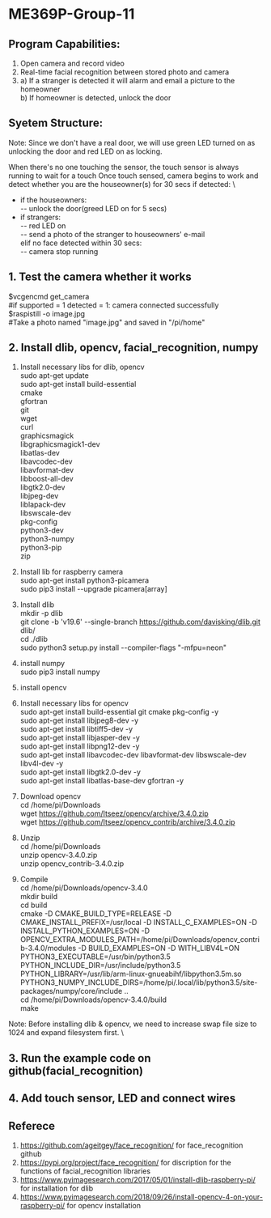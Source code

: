 # ME369P-Group-11

## Program Capabilities:
1. Open camera and record video
2. Real-time facial recognition between stored photo and camera
3. a) If a stranger is detected it will alarm and email a picture to the homeowner \
   b) If homeowner is detected, unlock the door 
   
## Syetem Structure:
Note: Since we don't have a real door, we will use green LED turned on as unlocking the door and red LED on as locking.

When there's no one touching the sensor, the touch sensor is always running to wait for a touch
Once touch sensed, camera begins to work and detect whether you are the houseowner(s) for 30 secs
if detected: \
   - if the houseowners: \
     -- unlock the door(greed LED on for 5 secs) 
   - if strangers:  \
      -- red LED on \
      -- send a photo of the stranger to houseowners' e-mail \
elif no face detected within 30 secs:                                                     
   -- camera stop running                                     
## 1. Test the camera whether it works 
   $vcgencmd get_camera \
   #if supported = 1 detected = 1: camera connected successfully \
   $raspistill -o image.jpg \
   #Take a photo named "image.jpg" and saved in "/pi/home" 

## 2. Install dlib, opencv, facial_recognition, numpy
   1. Install necessary libs for dlib, opencv \
       sudo apt-get update \
       sudo apt-get install build-essential \
       cmake \
       gfortran \
       git \
       wget \
       curl \
       graphicsmagick \
       libgraphicsmagick1-dev \
       libatlas-dev \
       libavcodec-dev \
       libavformat-dev \
       libboost-all-dev \
       libgtk2.0-dev \
       libjpeg-dev \
       liblapack-dev \
       libswscale-dev \
       pkg-config \
       python3-dev \
       python3-numpy \
       python3-pip \
       zip
   2. Install lib for raspberry camera \
      sudo apt-get install python3-picamera \
      sudo pip3 install --upgrade picamera[array] 
   3. Install dlib \
      mkdir -p dlib \
      git clone -b 'v19.6' --single-branch https://github.com/davisking/dlib.git dlib/ \
      cd ./dlib \
      sudo python3 setup.py install --compiler-flags "-mfpu=neon" 
   4. install numpy \
      sudo pip3 install numpy 
   5. install opencv 
1. Install necessary libs for opencv \
      sudo apt-get install build-essential git cmake pkg-config -y \
      sudo apt-get install libjpeg8-dev -y \
      sudo apt-get install libtiff5-dev -y \
      sudo apt-get install libjasper-dev -y \
      sudo apt-get install libpng12-dev -y \
      sudo apt-get install libavcodec-dev libavformat-dev libswscale-dev libv4l-dev -y \
      sudo apt-get install libgtk2.0-dev -y \
      sudo apt-get install libatlas-base-dev gfortran -y 

2. Download opencv \
      cd /home/pi/Downloads \
      wget https://github.com/Itseez/opencv/archive/3.4.0.zip \
      wget https://github.com/Itseez/opencv_contrib/archive/3.4.0.zip 

3. Unzip \
      cd /home/pi/Downloads \
      unzip opencv-3.4.0.zip \
      unzip opencv_contrib-3.4.0.zip 

4. Compile \
      cd /home/pi/Downloads/opencv-3.4.0 \
      mkdir build \
      cd build \
      cmake -D CMAKE_BUILD_TYPE=RELEASE -D CMAKE_INSTALL_PREFIX=/usr/local -D INSTALL_C_EXAMPLES=ON -D INSTALL_PYTHON_EXAMPLES=ON -D OPENCV_EXTRA_MODULES_PATH=/home/pi/Downloads/opencv_contrib-3.4.0/modules -D BUILD_EXAMPLES=ON -D WITH_LIBV4L=ON PYTHON3_EXECUTABLE=/usr/bin/python3.5 PYTHON_INCLUDE_DIR=/usr/include/python3.5 PYTHON_LIBRARY=/usr/lib/arm-linux-gnueabihf/libpython3.5m.so PYTHON3_NUMPY_INCLUDE_DIRS=/home/pi/.local/lib/python3.5/site-packages/numpy/core/include .. \
      cd /home/pi/Downloads/opencv-3.4.0/build \
      make 

Note: Before installing dlib & opencv, we need to increase swap file size to 1024 and expand filesystem first. \

## 3. Run the example code on github(facial_recognition)
## 4. Add touch sensor, LED and connect wires

## Referece 
1. https://github.com/ageitgey/face_recognition/ for face_recognition github
2. https://pypi.org/project/face_recognition/ for discription for the functions of facial_recognition libraries
3. https://www.pyimagesearch.com/2017/05/01/install-dlib-raspberry-pi/ for installation for dlib
4. https://www.pyimagesearch.com/2018/09/26/install-opencv-4-on-your-raspberry-pi/ for opencv installation
